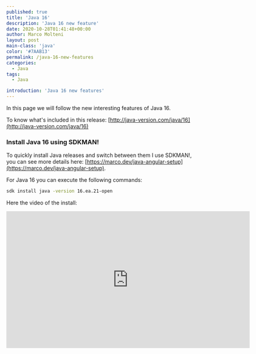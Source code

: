 ```yaml
---
published: true
title: 'Java 16'
description: 'Java 16 new feature'
date: 2020-10-28T01:41:48+00:00
author: Marco Molteni
layout: post
main-class: 'java'
color: '#7AAB13'
permalink: /java-16-new-features
categories:
  - Java
tags:
  - Java

introduction: 'Java 16 new features'
---
```


In this page we will follow the new interesting features of Java 16.

To know what's included in this release: [http://java-version.com/java/16](http://java-version.com/java/16)

### Install Java 16 using SDKMAN!

To quickly install Java releases and switch between them I use SDKMAN!, you can see more details here: [https://marco.dev/java-angular-setup](https://marco.dev/java-angular-setup).

For Java 16 you can execute the following commands:

```bash
sdk install java -version 16.ea.21-open
```

Here the video of the install:
<iframe src="https://player.vimeo.com/video/473431058" width="640" height="360" frameborder="0" allow="autoplay; fullscreen" allowfullscreen></iframe>
